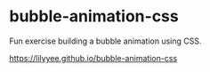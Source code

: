 # bubble-animation-css
Fun exercise building a bubble animation using CSS.

https://lilyyee.github.io/bubble-animation-css
